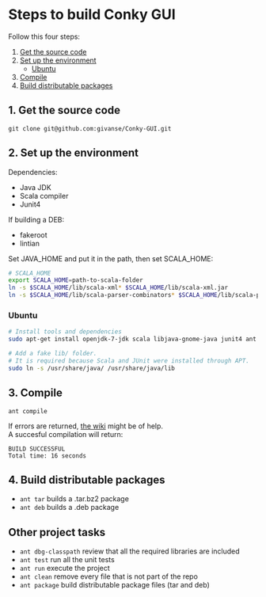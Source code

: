 # Steps to build Conky GUI

Follow this four steps:
   1. [Get the source code](build.md#1-get-the-source-code)
   2. [Set up the environment](build.md#2-set-up-the-environment)
      * [Ubuntu](build.md#ubuntu)
   3. [Compile](build.md#3-compile)
   4. [Build distributable packages](4-build-distributable-packages)

## 1. Get the source code

    git clone git@github.com:givanse/Conky-GUI.git

## 2. Set up the environment

Dependencies:
 * Java JDK
 * Scala compiler 
 * Junit4

If building a DEB:
 * fakeroot
 * lintian

Set JAVA_HOME and put it in the path, then set SCALA_HOME:
```bash
# SCALA_HOME
export SCALA_HOME=path-to-scala-folder
ln -s $SCALA_HOME/lib/scala-xml* $SCALA_HOME/lib/scala-xml.jar
ln -s $SCALA_HOME/lib/scala-parser-combinators* $SCALA_HOME/lib/scala-parser-combinators.jar
```

### Ubuntu
```bash
# Install tools and dependencies
sudo apt-get install openjdk-7-jdk scala libjava-gnome-java junit4 ant fakeroot lintian

# Add a fake lib/ folder.
# It is required because Scala and JUnit were installed through APT.
sudo ln -s /usr/share/java/ /usr/share/java/lib
```

## 3. Compile

    ant compile

If errors are returned, [the wiki](https://github.com/givanse/Conky-GUI/wiki) might be of help.    
A succesful compilation will return:

    BUILD SUCCESSFUL
    Total time: 16 seconds

## 4. Build distributable packages
 * ```ant tar``` builds a .tar.bz2 package
 * ```ant deb``` builds a .deb package

## Other project tasks
 * ```ant dbg-classpath``` review that all the required libraries are included
 * ```ant test``` run all the unit tests
 * ```ant run``` execute the project
 * ```ant clean``` remove every file that is not part of the repo
 * ```ant package``` build distributable package files (tar and deb)

